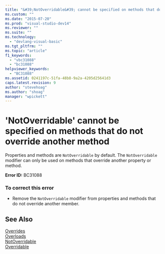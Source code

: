 ```yaml
---
title: "&#39;NotOverridable&#39; cannot be specified on methods that do not override another method | Microsoft Docs"
ms.custom: ""
ms.date: "2015-07-20"
ms.prod: "visual-studio-dev14"
ms.reviewer: ""
ms.suite: ""
ms.technology: 
  - "devlang-visual-basic"
ms.tgt_pltfrm: ""
ms.topic: "article"
f1_keywords: 
  - "vbc31088"
  - "bc31088"
helpviewer_keywords: 
  - "BC31088"
ms.assetid: 0241197c-51fa-48b8-9a2a-4205d25641d3
caps.latest.revision: 9
author: "stevehoag"
ms.author: "shoag"
manager: "wpickett"
---
```

# &#39;NotOverridable&#39; cannot be specified on methods that do not override another method
Properties and methods are `NotOverridable` by default. The `NotOverridable` modifier can only be used on methods that override another property or method.  
  
 **Error ID:** BC31088  
  
### To correct this error  
  
-   Remove the `NotOverridable` modifier from properties and methods that do not override another member.  
  
## See Also  
 [Overrides](../../visual-basic/language-reference/modifiers/overrides.md)   
 [Overloads](../../visual-basic/language-reference/modifiers/overloads.md)   
 [NotOverridable](../../visual-basic/language-reference/modifiers/notoverridable.md)   
 [Overridable](../../visual-basic/language-reference/modifiers/overridable.md)
